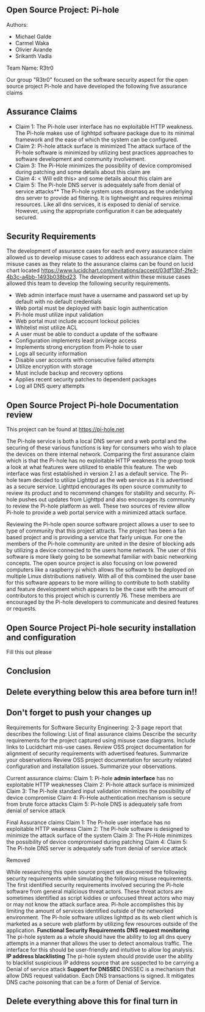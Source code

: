 Open Source Project:  Pi-hole
-----------------------------

Authors:  
<ul>            
<li>Michael Galde </li>
<li>Carmel Waka </li>
<li>Olivier Avande</li>
<li>Srikanth Vadla</li>
</ul>
Team Name: R3tr0

Our group "R3tr0" focused on the software security aspect for the open source project Pi-hole and have developed the following five assurance claims


Assurance Claims
-----------------
<ul>
<li>Claim 1: The Pi-hole user interface has no exploitable HTTP weakness.
The Pi-hole makes use of lighhtpd software package due to its minimal framework and the ease of which the system can be configured.
</li>
<li>Claim 2: Pi-hole attack surface is minimized
The attack surface of the Pi-hole software is minimized by utilizing best practices approaches to software development and community involvement.
</li>
<li>Claim 3: The Pi-Hole minimizes the possibility of device compromised during patching
and some details about this claim are
</li>
<li>Claim 4: <  Will edit this>
and some details about this claim are
</li>
<li>Claim 5: The Pi-hole DNS server is adequately safe from denial of service attacks**
The Pi-hole system uses dnsmasq as the underlying dns server to provide ad filtering. It is lightweight and requires minimal resources.
Like all dns services, it is exposed to denial of service. However, using the appropriate configuration it can be adequately secured.
</li>
</ul>

Security Requirements
---------------------
The development of assurance cases for each and every assurance claim allowed us to develop misuse cases to address each assurance claim. The misuse cases as they relate to the assurance claims can be found on lucid chart located https://www.lucidchart.com/invitations/accept/03df13bf-2fe3-4b3c-a4bb-1493b038bd23. The development within these misuse cases allowed this team to develop the following security requirements.
<ul>
<li>Web admin interface must have a username and password set up by default with no default credentials</li>
<li>Web portal must be deployed with basic login authentication</li>
<li>Pi-hole must utilize input validation</li>
<li>Web portal must include account lockout policies</li>
<li>Whitelist mist utilize ACL</li>
<li>A user must be able to conduct a update of the software</li>
<li>Configuration implements least privilege access</li>
<li>Implements strong encryption from Pi-hole to user</li>
<li>Logs all security information</li>
<li>Disable user accounts with consecutive failed attempts</li>
<li>Utilize encryption with storage</li>
<li>Must include backup and recovery options</li>
<li>Applies recent security patches to dependent packages</li>
<li>Log all DNS query attempts</li>
</ul>

Open Source Project Pi-hole Documentation review
------------------------------------------------

This project can be found at https://pi-hole.net

The Pi-hole service is both a local DNS server and a web portal and the securing of these various functions is key for consumers who wish to place the devices on there internal network. Comparing the first assurance claim which is that the Pi-hole has no exploitable HTTP weakness the group took a look at what features were utilized to enable this feature. The web interface was first established in version 2.1 as a default service. The Pi-hole team decided to utilize Lighttpd as the web service as it is advertised as a secure service. Lighttpd encourages its open source community to review its product and to recommend changes for stability and security. Pi-hole pushes out updates from Lighttpd and also encourages its community to review the Pi-hole platform as well. These two sources of review allow Pi-hole to provide a web portal service with a minimized attack surface.

Reviewing the Pi-hole open source software project allows a user to see to type of community that this project attracts. The project has been a fan based project and is providing a service that fairly unique. For one the members of the Pi-hole community are united in the desire of blocking ads by utilizing a device connected to the users home network. The user of this software is more likely going to be somewhat familiar with basic networking concepts. The open source project is also focusing on low powered computers like a raspberry pi which allows the software to be deployed on multiple Linux distributions natively. With all of this combined the user base for this software appears to be more willing to contribute to both stability and feature development which appears to be the case with the amount of contributors to this project which is currently 76. These members are encouraged by the Pi-hole developers to communicate and desired features or requests. 


Open Source Project Pi-hole security installation and configuration
--------------------------------------------------------------------
Fill this out please



Conclusion
----------

























## Delete everything below this area before turn in!!

## Don't forget to push your changes up

Requirements for Software Security Engineering: 2-3 page report that describes the following:
List of final assurance claims
Describe the security requirements for the project captured using misuse case diagrams. Include links to Lucidchart mis-use cases.
Review OSS project documentation for alignment of security requirements with advertised features. Summarize your observations
Review OSS project documentation for security related configuration and installation issues. Summarize your observations.


Current assurance claims:
Claim 1: Pi-hole **admin interface** has no exploitable HTTP weaknesses
Claim 2: Pi-hole attack surface is minimized
Claim 3: The Pi-hole standard input validation minimizes the possibility of device compromise
Claim 4: Pi-Hole authentication mechanism is secure from brute force attacks
Claim 5: Pi-hole DNS is adequately safe from denial of service attack

Final Assurance claims
Claim 1: The Pi-hole user interface has no exploitable HTTP weakness
Claim 2: The Pi-hole software is designed to minimize the attack surface of the system
Claim 3: The Pi-Hole minimizes the possibility of device compromised during patching
Claim 4:
Claim 5: The Pi-hole DNS server is adequately safe from denial of service attack






Removed

While researching this open source project we discovered the following security requirements while simulating the following misuse requirements.
The first identified security requirements involved securing the Pi-hole software from general malicious threat actors. These threat actors are sometimes identified as script kiddies or unfocused threat actors who may or may not know the attack surface area. Pi-hole accomplishes this by limiting the amount of services identified outside of the networked environment. The Pi-hole software utilizes lighttpd as its web client which is marketed as a secure web platform by utilizing few resources outside of the application.
**Functional Security Requirements**
**DNS request monitoring**
The pi-hole system as a whole should have the ability to log all dns query attempts in a manner that allows the user to detect anomalous traffic. The interface for this
should be user-friendly and intuitive to allow log analysis.
**IP address blacklisting**
The pi-hole system should provide user the ability to blacklist suspicious IP address source that are suspected to be carrying a Denial of service attack
**Support for DNSSEC**
DNSSEC is a mechanism that allow DNS request validation. Each DNS transactions is signed. It mitigates DNS cache poisoning that can be a form of Denial of Service.








## Delete everything above this for final turn in

